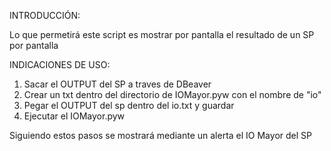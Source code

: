 INTRODUCCIÓN:

Lo que permetirá este script es mostrar por pantalla el resultado de un SP por pantalla

INDICACIONES DE USO:

1. Sacar el OUTPUT del SP a traves de DBeaver
2. Crear un txt dentro del directorio de IOMayor.pyw con el nombre de "io"
3. Pegar el OUTPUT del sp dentro del io.txt y guardar
4. Ejecutar el IOMayor.pyw

Siguiendo estos pasos se mostrará mediante un alerta el IO Mayor del SP
